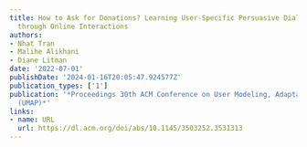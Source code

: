 ```yaml
---
title: How to Ask for Donations? Learning User-Specific Persuasive Dialogue Policies
  through Online Interactions
authors:
- Nhat Tran
- Malihe Alikhani
- Diane Litman
date: '2022-07-01'
publishDate: '2024-01-16T20:05:47.924577Z'
publication_types: ['1']
publication: '*Proceedings 30th ACM Conference on User Modeling, Adaptation and Personalization
  (UMAP)*'
links:
- name: URL
  url: https://dl.acm.org/doi/abs/10.1145/3503252.3531313
---
```

